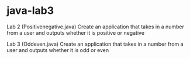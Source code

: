 # java-lab3
Lab 2 (Positivenegative.java)
Create an application that takes in a number from a user and outputs whether it is positive or negative

Lab 3 (Oddeven.java)
Create an application that takes in a number from a user and outputs whether it is odd or even
